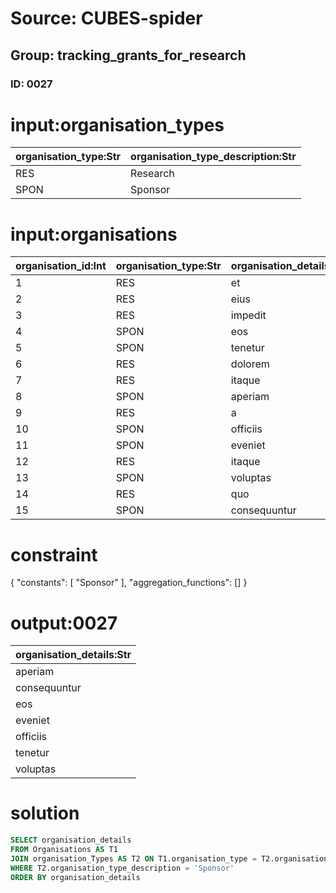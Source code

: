 # Source: CUBES-spider
## Group: tracking_grants_for_research
### ID: 0027

# input:organisation_types

| organisation_type:Str | organisation_type_description:Str |
|---|---|
| RES | Research |
| SPON | Sponsor |

# input:organisations

| organisation_id:Int | organisation_type:Str | organisation_details:Str |
|---|---|---|
| 1 | RES | et |
| 2 | RES | eius |
| 3 | RES | impedit |
| 4 | SPON | eos |
| 5 | SPON | tenetur |
| 6 | RES | dolorem |
| 7 | RES | itaque |
| 8 | SPON | aperiam |
| 9 | RES | a |
| 10 | SPON | officiis |
| 11 | SPON | eveniet |
| 12 | RES | itaque |
| 13 | SPON | voluptas |
| 14 | RES | quo |
| 15 | SPON | consequuntur |

# constraint

{
  "constants": [
    "Sponsor"
  ],
  "aggregation_functions": []
}

# output:0027

| organisation_details:Str |
|---|
| aperiam |
| consequuntur |
| eos |
| eveniet |
| officiis |
| tenetur |
| voluptas |

# solution

```sql
SELECT organisation_details
FROM Organisations AS T1
JOIN organisation_Types AS T2 ON T1.organisation_type = T2.organisation_type
WHERE T2.organisation_type_description = 'Sponsor'
ORDER BY organisation_details
```
